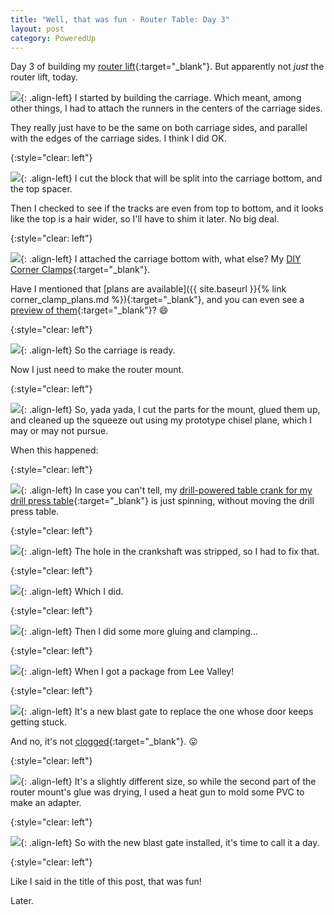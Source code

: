 ```yaml
---
title: "Well, that was fun - Router Table: Day 3"
layout: post
category: PoweredUp
---
```

Day 3 of building my [router lift](https://youtu.be/LJqPDADi8MM){:target="_blank"}. But apparently not *just* the router lift, today.

![](/assets/images-posts/powered-up-2/powered-up-2-03-1-01.jpg){: .align-left}
I started by building the carriage. Which meant, among other things, I had to attach the runners in the centers of the carriage sides.

They really just have to be the same on both carriage sides, and parallel with the edges of the carriage sides. I think I did OK.

{:style="clear: left"}

![](/assets/images-posts/powered-up-2/powered-up-2-03-1-02.jpg){: .align-left}
I cut the block that will be split into the carriage bottom, and the top spacer.

Then I checked to see if the tracks are even from top to bottom, and it looks like the top is a hair wider, so I'll have to shim it later. No big deal.

{:style="clear: left"}

![](/assets/images-posts/powered-up-2/powered-up-2-03-1-03.jpg){: .align-left}
I attached the carriage bottom with, what else? My [DIY Corner Clamps](https://youtu.be/X4BSyZuc-ak){:target="_blank"}.

Have I mentioned that [plans are available]({{ site.baseurl }}{% link corner_clamp_plans.md %}){:target="_blank"}, and you can even see a [preview of them](/plans/cornerclamp/preview){:target="_blank"}? 😄

{:style="clear: left"}

![](/assets/images-posts/powered-up-2/powered-up-2-03-1-04.jpg){: .align-left}
So the carriage is ready.

Now I just need to make the router mount.

{:style="clear: left"}

![](/assets/images-posts/powered-up-2/powered-up-2-03-1-05.jpg){: .align-left}
So, yada yada, I cut the parts for the mount, glued them up, and cleaned up the squeeze out using my prototype chisel plane, which I may or may not pursue.

When this happened:

{:style="clear: left"}

![](/assets/images-posts/powered-up-2/powered-up-2-03-1-06.gif){: .align-left}
In case you can't tell, my [drill-powered table crank for my drill press table](https://youtu.be/9kY3fk6Q-kA){:target="_blank"} is just spinning, without moving the drill press table.

{:style="clear: left"}

![](/assets/images-posts/powered-up-2/powered-up-2-03-1-07.jpg){: .align-left}
The hole in the crankshaft was stripped, so I had to fix that.

{:style="clear: left"}

![](/assets/images-posts/powered-up-2/powered-up-2-03-1-08.gif){: .align-left}
Which I did.

{:style="clear: left"}

![](/assets/images-posts/powered-up-2/powered-up-2-03-1-09.jpg){: .align-left}
Then I did some more gluing and clamping...

{:style="clear: left"}

![](/assets/images-posts/powered-up-2/powered-up-2-03-1-10.jpg){: .align-left}
When I got a package from Lee Valley!

{:style="clear: left"}

![](/assets/images-posts/powered-up-2/powered-up-2-03-1-11.jpg){: .align-left}
It's a new blast gate to replace the one whose door keeps getting stuck.

And no, it's not [clogged](https://youtu.be/ZjzN45k6Dq0){:target="_blank"}. 😛

{:style="clear: left"}

![](/assets/images-posts/powered-up-2/powered-up-2-03-1-12.jpg){: .align-left}
It's a slightly different size, so while the second part of the router mount's glue was drying, I used a heat gun to mold some PVC to make an adapter.

{:style="clear: left"}

![](/assets/images-posts/powered-up-2/powered-up-2-03-1-13.jpg){: .align-left}
So with the new blast gate installed, it's time to call it a day.

{:style="clear: left"}

Like I said in the title of this post, that was fun!

Later.